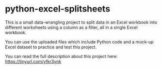# python-excel-splitsheets
This is a small data-wrangling project to split data in an Excel workbook into different worksheets using a column as a filter, all in a single Excel workbook.

You can use the uploaded files which include Python code and a mock-up Excel dataset to practice and test this project. 

You can read the full description about this project here: https://tinyurl.com/yfkr3ynk
